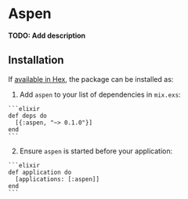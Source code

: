 # Aspen

**TODO: Add description**

## Installation

If [available in Hex](https://hex.pm/docs/publish), the package can be installed as:

  1. Add `aspen` to your list of dependencies in `mix.exs`:

    ```elixir
    def deps do
      [{:aspen, "~> 0.1.0"}]
    end
    ```

  2. Ensure `aspen` is started before your application:

    ```elixir
    def application do
      [applications: [:aspen]]
    end
    ```

